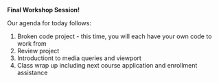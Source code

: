 <b>Final Workshop Session!</b>

Our agenda for today follows:
<ol>
  <li>Broken code project - this time, you will each have your own code to work from</li>
  <li>Review project</li>
  <li>Introductiont to media queries and viewport</li>
  <li>Class wrap up including next course application and enrollment assistance</li>
</ol>

  
